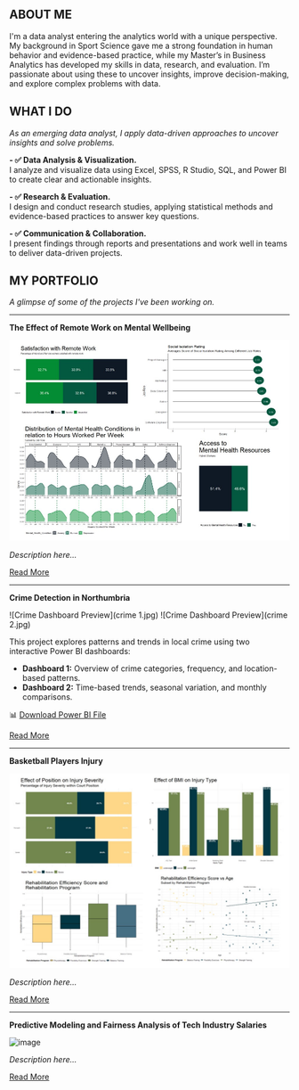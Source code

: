 <!--Section 1: Introduce your self-->
## ABOUT ME
I'm a data analyst entering the analytics world with a unique perspective.
My background in Sport Science gave me a strong foundation in human behavior and evidence-based practice, while my Master’s in Business Analytics has developed my skills in data, research, and evaluation.
I’m passionate about using these to uncover insights, improve decision-making, and explore complex problems with data.


<!--Mention your top/relevant skills here - core and soft skills-->
## WHAT I DO
*As an emerging data analyst, I apply data-driven approaches to uncover insights and solve problems.*

**- ✅ Data Analysis & Visualization.**  
I analyze and visualize data using Excel, SPSS, R Studio, SQL, and Power BI to create clear and actionable insights.

**- ✅ Research & Evaluation.**  
I design and conduct research studies, applying statistical methods and evidence-based practices to answer key questions.

**- ✅ Communication & Collaboration.**  
I present findings through reports and presentations and work well in teams to deliver data-driven projects.


## MY PORTFOLIO

*A glimpse of some of the projects I've been working on.*

---

**The Effect of Remote Work on Mental Wellbeing**

![image](mentalheealth.jpg)

*Description here...*

[Read More](#)

---

**Crime Detection in Northumbria**

![Crime Dashboard Preview](crime 1.jpg)
![Crime Dashboard Preview](crime 2.jpg)

This project explores patterns and trends in local crime using two interactive Power BI dashboards:
- **Dashboard 1:** Overview of crime categories, frequency, and location-based patterns.
- **Dashboard 2:** Time-based trends, seasonal variation, and monthly comparisons.

📊 [Download Power BI File](Crime%20dashboard%201%20and%202.pbip)

[Read More](#)

---

**Basketball Players Injury**

![image](basketball.jpg)

*Description here...*

[Read More](#)

---

**Predictive Modeling and Fairness Analysis of Tech Industry Salaries**

![image](path-to-your-image4.jpg)

*Description here...*

[Read More](#)


